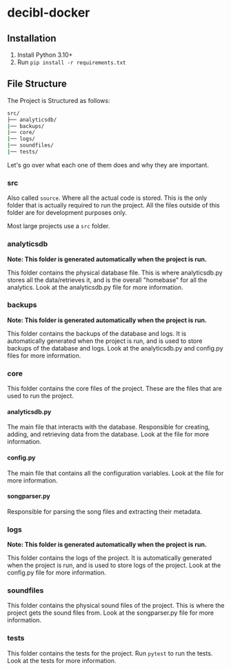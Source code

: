 # decibl-docker

## Installation

1. Install Python 3.10+
2. Run `pip install -r requirements.txt`

## File Structure

The Project is Structured as follows:

<!-- src/ has backups/ analyticsdb/ core/ logs/ soundfiles/ tests/ -->
```bash
src/
├── analyticsdb/
|── backups/
|── core/
|── logs/
|── soundfiles/
|── tests/
```
Let's go over what each one of them does and why they are important.

### src

Also called `source`. Where all the actual code is stored. This is the only folder that is actually required to run the project. All the files outside of this folder are for development purposes only.

Most large projects use a `src` folder.

### analyticsdb

__Note: This folder is generated automatically when the project is run.__

This folder contains the physical database file. This is where analyticsdb.py stores all the data/retrieves it, and is the overall "homebase" for all the analytics. Look at the analyticsdb.py file for more information.

### backups

__Note: This folder is generated automatically when the project is run.__

This folder contains the backups of the database and logs. It is automatically generated when the project is run, and is used to store backups of the database and logs. Look at the analyticsdb.py and config.py files for more information.

### core

This folder contains the core files of the project. These are the files that are used to run the project. 


#### analyticsdb.py

The main file that interacts with the database. Responsible for creating, adding, and retrieving data from the database. Look at the file for more information.

#### config.py

The main file that contains all the configuration variables. Look at the file for more information.

#### songparser.py

Responsible for parsing the song files and extracting their metadata.

### logs

__Note: This folder is generated automatically when the project is run.__

This folder contains the logs of the project. It is automatically generated when the project is run, and is used to store logs of the project. Look at the config.py file for more information.

### soundfiles

This folder contains the physical sound files of the project. This is where the project gets the sound files from. Look at the songparser.py file for more information.

### tests

This folder contains the tests for the project. Run `pytest` to run the tests. Look at the tests for more information.  
